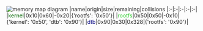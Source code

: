 ![memory map diagram](tests.test_docs_collisions.png)
|name|origin|size|remaining|collisions
|:-|:-|:-|:-|:-|
|<span style='color:darkgreen'>kernel</span>|0x10|0x60|-0x20|{'rootfs': '0x50'}|
|<span style='color:limegreen'>rootfs</span>|0x50|0x50|-0x10|{'kernel': '0x50', 'dtb': '0x90'}|
|<span style='color:navy'>dtb</span>|0x90|0x30|0x328|{'rootfs': '0x90'}|
